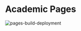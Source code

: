 
# Academic Pages

![pages-build-deployment](https://github.com/academicpages/academicpages.github.io/actions/workflows/pages/pages-build-deployment/badge.svg)